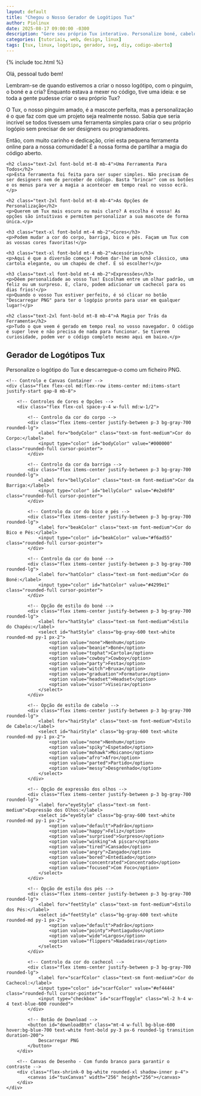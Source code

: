 ```yaml
---
layout: default
title: "Chegou o Nosso Gerador de Logótipos Tux"
author: Piolinux
date: 2025-08-17 09:00:00 -0300
description: "Gere seu próprio Tux interativo. Personalize boné, cabelo, expressões e cores para um logo exclusivo, pronto para baixar em SVG."
categories: [tutoriais, web, design, linux]
tags: [tux, linux, logótipo, gerador, svg, diy, codigo-aberto]
---
```



{% include toc.html %}



<section class="post-content">
<p>Olá, pessoal tudo bem!</p>
<p>Lembram-se de quando estivemos a criar o nosso logótipo, com o pinguim, o boné e a cria? Enquanto estava a mexer no código, tive uma ideia: e se toda a gente pudesse criar o seu próprio Tux?</p>
<p>O Tux, o nosso pinguim amado, é a mascote perfeita, mas a personalização é o que faz com que um projeto seja realmente nosso. Sabia que seria incrível se todos tivessem uma ferramenta simples para criar o seu próprio logópio sem precisar de ser designers ou programadores.</p>
<p>Então, com muito carinho e dedicação, criei esta pequena ferramenta online para a nossa comunidade! É a nossa forma de partilhar a magia do código aberto.</p>

    <h2 class="text-2xl font-bold mt-8 mb-4">Uma Ferramenta Para Todos</h2>
    <p>Esta ferramenta foi feita para ser super simples. Não precisam de ser designers nem de perceber de código. Basta "brincar" com os botões e os menus para ver a magia a acontecer em tempo real no vosso ecrã.</p>

    <h2 class="text-2xl font-bold mt-8 mb-4">As Opções de Personalização</h2>
    <p>Querem um Tux mais escuro ou mais claro? A escolha é vossa! As opções são intuitivas e permitem personalizar a sua mascote de forma única.</p>

    <h3 class="text-xl font-bold mt-4 mb-2">Cores</h3>
    <p>Podem mudar a cor do corpo, barriga, bico e pés. Façam um Tux com as vossas cores favoritas!</p>

    <h3 class="text-xl font-bold mt-4 mb-2">Acessórios</h3>
    <p>Aqui é que a diversão começa! Podem dar-lhe um boné clássico, uma cartola elegante, ou um chapéu de chef. É só escolher!</p>

    <h3 class="text-xl font-bold mt-4 mb-2">Expressões</h3>
    <p>Dêem personalidade ao vosso Tux! Escolham entre um olhar padrão, um feliz ou um surpreso. E, claro, podem adicionar um cachecol para os dias frios!</p>
    <p>Quando o vosso Tux estiver perfeito, é só clicar no botão "Descarregar PNG" para ter o logópio pronto para usar em qualquer lugar!</p>

    <h2 class="text-2xl font-bold mt-8 mb-4">A Magia por Trás da Ferramenta</h2>
    <p>Tudo o que veem é gerado em tempo real no vosso navegador. O código é super leve e não precisa de nada para funcionar. Se tiverem curiosidade, podem ver o código completo mesmo aqui em baixo.</p>
</section>

<!-- O código HTML da ferramenta começa aqui -->

<div class="bg-gray-800 text-gray-100 p-8 rounded-xl shadow-lg w-full max-w-4xl mx-auto text-left mt-8">
    <h2 class="text-3xl sm:text-4xl font-bold mb-4">Gerador de Logótipos Tux</h2>
    <p class="text-gray-400 mb-8">Personalize o logótipo do Tux e descarregue-o como um ficheiro PNG.</p>

    <!-- Controlo e Canvas Container -->
    <div class="flex flex-col md:flex-row items-center md:items-start justify-start gap-8 mb-8">
        
        <!-- Controles de Cores e Opções -->
        <div class="flex flex-col space-y-4 w-full md:w-1/2">
            
            <!-- Controlo da cor do corpo -->
            <div class="flex items-center justify-between p-3 bg-gray-700 rounded-lg">
                <label for="bodyColor" class="text-sm font-medium">Cor do Corpo:</label>
                <input type="color" id="bodyColor" value="#000000" class="rounded-full cursor-pointer">
            </div>

            <!-- Controlo da cor da barriga -->
            <div class="flex items-center justify-between p-3 bg-gray-700 rounded-lg">
                <label for="bellyColor" class="text-sm font-medium">Cor da Barriga:</label>
                <input type="color" id="bellyColor" value="#e2e8f0" class="rounded-full cursor-pointer">
            </div>

            <!-- Controlo da cor do bico e pés -->
            <div class="flex items-center justify-between p-3 bg-gray-700 rounded-lg">
                <label for="beakColor" class="text-sm font-medium">Cor do Bico e Pés:</label>
                <input type="color" id="beakColor" value="#f6ad55" class="rounded-full cursor-pointer">
            </div>

            <!-- Controlo da cor do boné -->
            <div class="flex items-center justify-between p-3 bg-gray-700 rounded-lg">
                <label for="hatColor" class="text-sm font-medium">Cor do Boné:</label>
                <input type="color" id="hatColor" value="#4299e1" class="rounded-full cursor-pointer">
            </div>
            
            <!-- Opção de estilo do boné -->
            <div class="flex items-center justify-between p-3 bg-gray-700 rounded-lg">
                <label for="hatStyle" class="text-sm font-medium">Estilo do Chapéu:</label>
                <select id="hatStyle" class="bg-gray-600 text-white rounded-md py-1 px-2">
                    <option value="none">Nenhum</option>
                    <option value="beanie">Boné</option>
                    <option value="tophat">Cartola</option>
                    <option value="cowboy">Cowboy</option>
                    <option value="party">Festa</option>
                    <option value="witch">Bruxa</option>
                    <option value="graduation">Formatura</option>
                    <option value="headset">Headset</option>
                    <option value="visor">Viseira</option>
                </select>
            </div>

            <!-- Opção de estilo de cabelo -->
            <div class="flex items-center justify-between p-3 bg-gray-700 rounded-lg">
                <label for="hairStyle" class="text-sm font-medium">Estilo de Cabelo:</label>
                <select id="hairStyle" class="bg-gray-600 text-white rounded-md py-1 px-2">
                    <option value="none">Nenhum</option>
                    <option value="spiky">Espetado</option>
                    <option value="mohawk">Moicano</option>
                    <option value="afro">Afro</option>
                    <option value="parted">Partido</option>
                    <option value="messy">Desgrenhado</option>
                </select>
            </div>
            
            <!-- Opção de expressão dos olhos -->
            <div class="flex items-center justify-between p-3 bg-gray-700 rounded-lg">
                <label for="eyeStyle" class="text-sm font-medium">Expressão dos Olhos:</label>
                <select id="eyeStyle" class="bg-gray-600 text-white rounded-md py-1 px-2">
                    <option value="default">Padrão</option>
                    <option value="happy">Feliz</option>
                    <option value="surprised">Surpreso</option>
                    <option value="winking">A piscar</option>
                    <option value="tired">Cansado</option>
                    <option value="angry">Zangado</option>
                    <option value="bored">Entediado</option>
                    <option value="concentrated">Concentrado</option>
                    <option value="focused">Com Foco</option>
                </select>
            </div>

            <!-- Opção de estilo dos pés -->
            <div class="flex items-center justify-between p-3 bg-gray-700 rounded-lg">
                <label for="feetStyle" class="text-sm font-medium">Estilo dos Pés:</label>
                <select id="feetStyle" class="bg-gray-600 text-white rounded-md py-1 px-2">
                    <option value="default">Padrão</option>
                    <option value="pointy">Pontiagudos</option>
                    <option value="wide">Largos</option>
                    <option value="flippers">Nadadeiras</option>
                </select>
            </div>
            
            <!-- Controlo da cor do cachecol -->
            <div class="flex items-center justify-between p-3 bg-gray-700 rounded-lg">
                <label for="scarfColor" class="text-sm font-medium">Cor do Cachecol:</label>
                <input type="color" id="scarfColor" value="#ef4444" class="rounded-full cursor-pointer">
                <input type="checkbox" id="scarfToggle" class="ml-2 h-4 w-4 text-blue-600 rounded">
            </div>
            
            <!-- Botão de Download -->
            <button id="downloadBtn" class="mt-4 w-full bg-blue-600 hover:bg-blue-700 text-white font-bold py-3 px-6 rounded-lg transition duration-200">
                Descarregar PNG
            </button>
        </div>
        
        <!-- Canvas de Desenho - Com fundo branco para garantir o contraste -->
        <div class="flex-shrink-0 bg-white rounded-xl shadow-inner p-4">
            <canvas id="tuxCanvas" width="256" height="256"></canvas>
        </div>
    </div>
</div>
<script>
    // O código JavaScript para desenhar o Tux e gerir a interação
    document.addEventListener('DOMContentLoaded', main);

    /**
     * A função principal que inicia a aplicação.
     * Organiza a inicialização do canvas e os listeners de eventos.
     */
    function main() {
        const config = {
            colors: {
                body: "#000000",
                belly: "#e2e8f0",
                beak_and_feet: "#f6ad55",
                hat: "#4299e1",
                scarf: "#ef4444"
            },
            styles: {
                hat_style: "beanie",
                hair_style: "none",
                eye_style: "default",
                feet_style: "default",
                show_scarf: true
            }
        };

        const canvas = document.getElementById('tuxCanvas');
        const ctx = canvas.getContext('2d');
        
        // Referências aos elementos de input
        const bodyColorInput = document.getElementById('bodyColor');
        const bellyColorInput = document.getElementById('bellyColor');
        const beakColorInput = document.getElementById('beakColor');
        const hatColorInput = document.getElementById('hatColor');
        const hatStyleSelect = document.getElementById('hatStyle');
        const hairStyleSelect = document.getElementById('hairStyle');
        const eyeStyleSelect = document.getElementById('eyeStyle');
        const feetStyleSelect = document.getElementById('feetStyle');
        const scarfColorInput = document.getElementById('scarfColor');
        const scarfToggle = document.getElementById('scarfToggle');
        const downloadBtn = document.getElementById('downloadBtn');

        /**
         * Desenha o Tux no canvas com base nas opções fornecidas.
         * @param {object} options - As opções de personalização.
         */
        const drawTux = (options) => {
            const { bodyColor, bellyColor, beakColor, hatColor, hatStyle, hairStyle, eyeStyle, feetStyle, scarfColor, showScarf } = options;
            const size = canvas.width;
            ctx.clearRect(0, 0, size, size); // Limpa o canvas

            // Função auxiliar para desenhar um elemento SVG
            const drawElement = (path, fill) => `<path fill="${fill}" d="${path}" />`;

            let svgContent = '';

            // Pés (desenhados primeiro para ficarem por baixo do corpo)
            switch (feetStyle) {
                case 'pointy':
                    svgContent += drawElement('M45,90 C40,95 35,95 30,90 Z', beakColor);
                    svgContent += drawElement('M55,90 C60,95 65,95 70,90 Z', beakColor);
                    break;
                case 'wide':
                    svgContent += drawElement('M40,90 C30,95 25,95 20,90 Z', beakColor);
                    svgContent += drawElement('M60,90 C70,95 75,95 80,90 Z', beakColor);
                    break;
                case 'flippers':
                    svgContent += drawElement('M40,90 Q20,105 40,110 Q50,105 60,90 Z', beakColor);
                    svgContent += drawElement('M60,90 Q80,105 60,110 Q50,105 40,90 Z', beakColor);
                    break;
                case 'default':
                default:
                    svgContent += drawElement('M45,90 C40,95 35,95 30,90 V85 Z', beakColor);
                    svgContent += drawElement('M55,90 C60,95 65,95 70,90 V85 Z', beakColor);
                    break;
            }

            // Corpo principal e barriga
            svgContent += drawElement('M50,90 C70,90 75,70 75,50 C75,30 65,20 50,20 C35,20 25,30 25,50 C25,70 30,90 50,90 Z', bodyColor);
            svgContent += drawElement('M50,85 C65,85 70,65 70,50 C70,35 60,30 50,30 C40,30 30,35 30,50 C30,65 35,85 50,85 Z', bellyColor);

            // Cabelo (desenhado antes do chapéu)
            switch (hairStyle) {
                case 'spiky':
                    svgContent += drawElement('M40,20 L30,5 L35,15 L45,0 L50,10 L55,0 L65,15 L70,5 L60,20 Z', bodyColor);
                    break;
                case 'mohawk':
                    svgContent += drawElement('M48,20 L52,20 L52,5 L48,5 Z', bodyColor);
                    svgContent += drawElement('M50,5 C55,0 60,10 50,0 Q40,10 45,5 Z', bodyColor);
                    break;
                case 'afro':
                    svgContent += drawElement('M50,15 C30,-5 25,25 50,25 C75,25 70,-5 50,15 Z', bodyColor);
                    break;
                case 'parted':
                    svgContent += drawElement('M50,20 Q50,15 45,20 T55,20 Z', bodyColor);
                    svgContent += `<line x1="50" y1="20" x2="50" y2="40" stroke="${bodyColor}" stroke-width="1" stroke-linecap="round" />`;
                    break;
                case 'messy':
                    svgContent += drawElement('M40,15 Q30,5 35,0 C45,0 50,5 50,10 C50,5 55,0 65,0 C70,5 60,15 60,20 Z', bodyColor);
                    break;
            }

            // Estilos do chapéu
            switch (hatStyle) {
                case 'beanie':
                    svgContent += drawElement('M30,30 L70,30 L65,25 L35,25 Z', hatColor);
                    svgContent += drawElement('M35,25 C30,20 35,15 50,15 C65,15 70,20 65,25 Z', hatColor);
                    break;
                case 'tophat':
                    svgContent += drawElement('M30,30 L70,30 L70,10 L30,10 Z', hatColor);
                    svgContent += drawElement('M25,30 Q50,40 75,30 Z', hatColor);
                    break;
                case 'cowboy':
                    svgContent += drawElement('M20,30 Q50,20 80,30 Z', hatColor);
                    svgContent += drawElement('M35,25 L65,25 L65,15 L35,15 Z', hatColor);
                    break;
                case 'party':
                    svgContent += drawElement('M45,30 L55,30 L50,10 Z', hatColor);
                    svgContent += drawElement('M50,10 Q55,5 50,0 T45,10 Z', 'white');
                    break;
                case 'witch':
                    svgContent += drawElement('M50,10 L30,25 Q40,20 50,10 Q60,20 70,25 Z', hatColor);
                    svgContent += drawElement('M40,25 C30,30 20,15 45,5 C70,-5 80,30 60,25 Z', hatColor);
                    break;
                case 'graduation':
                    svgContent += drawElement('M30,30 L70,30 L70,25 L30,25 Z', hatColor);
                    svgContent += drawElement('M20,25 Q50,35 80,25 Z', hatColor);
                    svgContent += drawElement('M50,25 Q50,20 45,20 T55,20 Z', hatColor);
                    break;
                case 'headset':
                    svgContent += drawElement('M35,30 Q50,20 65,30 Z', hatColor);
                    svgContent += `<circle fill="${hatColor}" cx="33" cy="35" r="5"/><circle fill="${hatColor}" cx="67" cy="35" r="5"/>`;
                    break;
                case 'visor':
                    svgContent += drawElement('M25,35 L75,35 Q70,25 50,25 Q30,25 25,35 Z', hatColor);
                    break;
            }

            // Estilos dos olhos (emoções)
            switch (eyeStyle) {
                case 'default':
                default:
                    svgContent += `<circle fill="${bodyColor}" cx="43" cy="40" r="3"/><circle fill="${bodyColor}" cx="57" cy="40" r="3"/>`;
                    break;
                case 'happy':
                    svgContent += drawElement('M40,40 Q43,45 46,40', bodyColor);
                    svgContent += drawElement('M54,40 Q57,45 60,40', bodyColor);
                    break;
                case 'surprised':
                    svgContent += `<circle fill="${bodyColor}" cx="43" cy="40" r="5"/><circle fill="${bodyColor}" cx="57" cy="40" r="5"/>`;
                    break;
                case 'winking':
                    svgContent += `<circle fill="${bodyColor}" cx="43" cy="40" r="3"/>`;
                    svgContent += drawElement('M54,40 Q57,45 60,40', bodyColor);
                    break;
                case 'tired':
                    svgContent += `<line x1="38" y1="40" x2="48" y2="40" stroke="${bodyColor}" stroke-width="2" stroke-linecap="round" />`;
                    svgContent += `<line x1="52" y1="40" x2="62" y2="40" stroke="${bodyColor}" stroke-width="2" stroke-linecap="round" />`;
                    break;
                case 'angry':
                    svgContent += drawElement('M40,35 Q45,30 50,35', bodyColor);
                    svgContent += drawElement('M60,35 Q55,30 50,35', bodyColor);
                    svgContent += `<circle fill="${bodyColor}" cx="43" cy="43" r="3"/><circle fill="${bodyColor}" cx="57" cy="43" r="3"/>`;
                    break;
                case 'bored':
                    svgContent += drawElement('M40,40 Q43,42 46,40', bodyColor);
                    svgContent += drawElement('M54,40 Q57,42 60,40', bodyColor);
                    break;
                case 'concentrated':
                    svgContent += `<path d="M40,35 Q45,30 50,35 M60,35 Q55,30 50,35" stroke="${bodyColor}" stroke-width="2" stroke-linecap="round" fill="none"/>`;
                    svgContent += `<circle fill="${bodyColor}" cx="43" cy="40" r="3"/><circle fill="${bodyColor}" cx="57" cy="40" r="3"/>`;
                    break;
                case 'focused':
                    svgContent += drawElement('M40,40 L46,40', bodyColor);
                    svgContent += drawElement('M54,40 L60,40', bodyColor);
                    break;
            }
            
            // Bico
            svgContent += drawElement('M50,50 L45,55 L55,55 Z', beakColor);

            // Cachecol (opcional)
            if (showScarf) {
                svgContent += drawElement('M35,60 C40,65 60,65 65,60 L65,70 Q50,75 35,70 Z', scarfColor);
            }

            // Cria a URL de dados para o SVG, corrigindo a URL do namespace
            const svgUrl = `data:image/svg+xml;charset=utf-8,${encodeURIComponent(`<svg xmlns="http://www.w3.org/2000/svg" viewBox="0 0 100 100">${svgContent}</svg>`)}`;
            
            const img = new Image();
            
            img.onload = () => {
                ctx.drawImage(img, 0, 0, size, size);
            };
            img.src = svgUrl;
        };

        /**
         * Atualiza o canvas com os valores atuais dos inputs.
         */
        const updateCanvas = () => {
            const options = {
                bodyColor: bodyColorInput.value,
                bellyColor: bellyColorInput.value,
                beakColor: beakColorInput.value,
                hatColor: hatColorInput.value,
                hatStyle: hatStyleSelect.value,
                hairStyle: hairStyleSelect.value,
                eyeStyle: eyeStyleSelect.value,
                feetStyle: feetStyleSelect.value,
                scarfColor: scarfColorInput.value,
                showScarf: scarfToggle.checked
            };
            drawTux(options);
        };

        /**
         * Define os valores iniciais dos inputs com base na configuração.
         */
        const setInitialValues = () => {
            bodyColorInput.value = config.colors.body;
            bellyColorInput.value = config.colors.belly;
            beakColorInput.value = config.colors.beak_and_feet;
            hatColorInput.value = config.colors.hat;
            hatStyleSelect.value = config.styles.hat_style;
            hairStyleSelect.value = config.styles.hair_style;
            eyeStyleSelect.value = config.styles.eye_style;
            feetStyleSelect.value = config.styles.feet_style;
            scarfColorInput.value = config.colors.scarf;
            scarfToggle.checked = config.styles.show_scarf;
        };

        /**
         * Inicia os listeners de eventos.
         */
        const setupEventListeners = () => {
            bodyColorInput.addEventListener('input', updateCanvas);
            bellyColorInput.addEventListener('input', updateCanvas);
            beakColorInput.addEventListener('input', updateCanvas);
            hatColorInput.addEventListener('input', updateCanvas);
            hatStyleSelect.addEventListener('change', updateCanvas);
            hairStyleSelect.addEventListener('change', updateCanvas);
            eyeStyleSelect.addEventListener('change', updateCanvas);
            feetStyleSelect.addEventListener('change', updateCanvas);
            scarfColorInput.addEventListener('input', updateCanvas);
            scarfToggle.addEventListener('change', updateCanvas);
            downloadBtn.addEventListener('click', downloadImage);
        };
        
        /**
         * Lida com o download do ficheiro PNG.
         */
        const downloadImage = () => {
            const link = document.createElement('a');
            link.download = 'tux-logo.png';
            link.href = canvas.toDataURL('image/png');
            document.body.appendChild(link);
            link.click();
            document.body.removeChild(link);
        };

        // Inicia a aplicação: define os valores, configura os eventos e desenha a primeira imagem.
        setInitialValues();
        setupEventListeners();
        updateCanvas();
    }
    
    </script>
